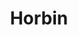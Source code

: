 ---
image_mobile: /assets/images/horbin_legacy_mobile.jpg
accessibleDescription: Horbin is a light skinned, Halfling man with brown eyes,
  and shaggy brown hair. He wears a dark blue cowl that covers his light leather
  armor and lighter blue tunic.
title: Horbin
visible: false
type: character
---